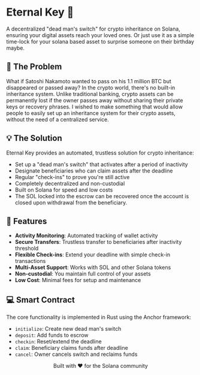 # Eternal Key 🔑

A decentralized "dead man's switch" for crypto inheritance on Solana, ensuring your digital assets reach your loved ones. Or just use it as a simple time-lock for your solana based asset to surprise someone on their birthday maybe.

## 🌟 The Problem

What if Satoshi Nakamoto wanted to pass on his 1.1 million BTC but disappeared or passed away? In the crypto world, there's no built-in inheritance system. Unlike traditional banking, crypto assets can be permanently lost if the owner passes away without sharing their private keys or recovery phrases. I wished to make something that would allow people to easily set up an inheritance system for their crypto assets, without the need of a centralized service.

## 💡 The Solution

Eternal Key provides an automated, trustless solution for crypto inheritance:

- Set up a "dead man's switch" that activates after a period of inactivity
- Designate beneficiaries who can claim assets after the deadline
- Regular "check-ins" to prove you're still active
- Completely decentralized and non-custodial
- Built on Solana for speed and low costs
- The SOL locked into the escrow can be recovered once the account is closed upon withdrawal from the beneficiary.

## 🚀 Features

- **Activity Monitoring**: Automated tracking of wallet activity
- **Secure Transfers**: Trustless transfer to beneficiaries after inactivity threshold
- **Flexible Check-ins**: Extend your deadline with simple check-in transactions
- **Multi-Asset Support**: Works with SOL and other Solana tokens
- **Non-custodial**: You maintain full control of your assets
- **Low Cost**: Minimal fees for setup and maintenance

## 💻 Smart Contract

The core functionality is implemented in Rust using the Anchor framework:

- `initialize`: Create new dead man's switch
- `deposit`: Add funds to escrow
- `checkin`: Reset/extend the deadline
- `claim`: Beneficiary claims funds after deadline
- `cancel`: Owner cancels switch and reclaims funds

<p align="center">Built with ❤️ for the Solana community</p>
